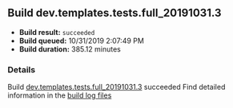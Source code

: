 ## Build dev.templates.tests.full_20191031.3
- **Build result:** `succeeded`
- **Build queued:** 10/31/2019 2:07:49 PM
- **Build duration:** 385.12 minutes
### Details
Build [dev.templates.tests.full_20191031.3](https://winappstudio.visualstudio.com/web/build.aspx?pcguid=a4ef43be-68ce-4195-a619-079b4d9834c2&builduri=vstfs%3a%2f%2f%2fBuild%2fBuild%2f31691) succeeded
Find detailed information in the [build log files]()
